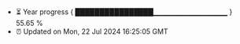 - ⏳ Year progress { ████████████████▁▁▁▁▁▁▁▁▁▁▁▁▁▁ } 55.65 %
- ⏰ Updated on Mon, 22 Jul 2024 16:25:05 GMT

